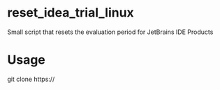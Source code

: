 # reset_idea_trial_linux
Small script that resets the evaluation period for JetBrains IDE Products

# Usage
git clone https://
